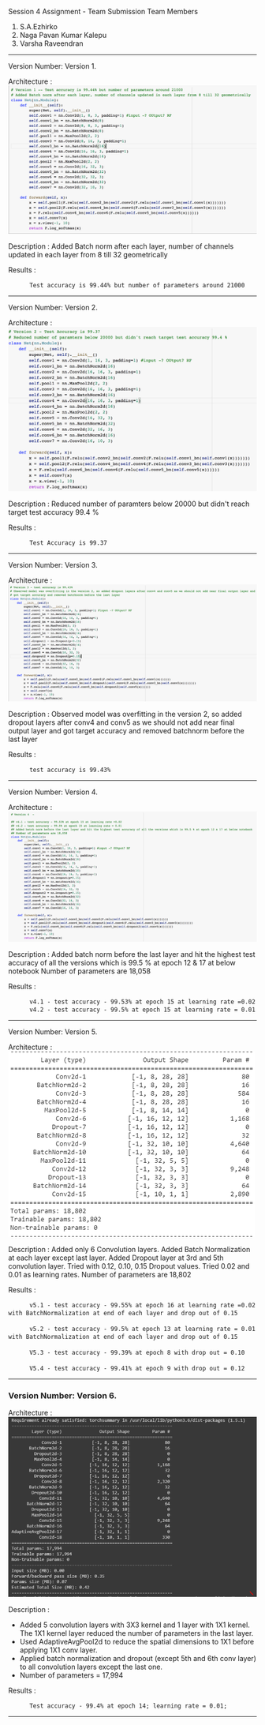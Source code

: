 Session 4 Assignment - Team Submission
Team Members
1. S.A.Ezhirko
2. Naga Pavan Kumar Kalepu
3. Varsha Raveendran
**********************************************************************************************************************
Version Number: Version 1.

Architecture : ![](Images/version1.png)   

Description : Added Batch norm after each layer, number of channels updated in each layer from 8 till 32 geometrically

Results : 

          Test accuracy is 99.44% but number of parameters around 21000

**********************************************************************************************************************
Version Number: Version 2.

Architecture : ![](Images/version2.png)   

Description : Reduced number of paramters below 20000 but didn't reach target test accuracy 99.4 %

Results : 

          Test Accuracy is 99.37

**********************************************************************************************************************
Version Number: Version 3.

Architecture : ![](Images/version3.png)   

Description : Observed model was overfitting in the version 2, so added dropout layers after conv4 and conv5 as we should not add near final output layer and got target accuracy and removed batchnorm before the last layer

Results : 

          test accuracy is 99.43%

**********************************************************************************************************************
Version Number: Version 4.

Architecture : ![](Images/version4.png)   

Description : Added batch norm before the last layer and hit the highest test accuracy of all the versions which is 99.5 % at epoch 12 & 17 at below notebook
Number of parameters are 18,058

Results : 

          v4.1 - test accuracy - 99.53% at epoch 15 at learning rate =0.02 
          v4.2 - test accuracy - 99.5% at epoch 15 at learning rate = 0.01
**********************************************************************************************************************
Version Number: Version 5.

Architecture : ![](Images/Version5.png)   

Description : Added only 6 Convolution layers. Added Batch Normalization at each layer except last layer. Added Dropout layer at 3rd and 5th convolution layer. Tried with 0.12, 0.10, 0.15 Dropout values. Tried 0.02 and 0.01 as learning rates.
Number of parameters are 18,802 

Results : 

          v5.1 - test accuracy - 99.55% at epoch 16 at learning rate =0.02 with BatchNormalization at end of each layer and drop out of 0.15

          v5.2 - test accuracy - 99.5% at epoch 13 at learning rate = 0.01 with BatchNormalization at end of each layer and drop out of 0.15
          
          V5.3 - test accuracy - 99.39% at epoch 8 with drop out = 0.10
          
          V5.4 - test accuracy - 99.41% at epoch 9 with drop out = 0.12
**********************************************************************************************************************
### Version Number: Version 6.

Architecture : ![](Images/Version6.png)   

Description : <br>
* Added 5 convolution layers with 3X3 kernel and 1 layer with 1X1 kernel. The 1X1 kernel layer reduced the number of parameters in the last layer. 
* Used AdaptiveAvgPool2d to reduce the spatial dimensions to 1X1 before applying 1X1 conv layer. 
* Applied batch normalization and dropout (except 5th and 6th conv layer) to all convolution layers except the last one.
* Number of parameters = 17,994

Results : 

          Test accuracy - 99.4% at epoch 14; learning rate = 0.01; 
**********************************************************************************************************************
